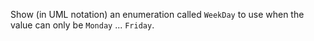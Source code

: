 <panel header=":lock: Define WeekDay Enum"> 
<question has-input="true">

Show (in UML notation) an enumeration called `WeekDay` to use when the value can only be `Monday` ... `Friday`.

</question>
</panel>